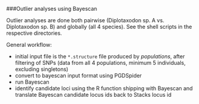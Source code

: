 
###Outlier analyses using Bayescan

Outlier analyses are done both pairwise (Diplotaxodon sp. A vs. Diplotaxodon sp. B) and globally (all 4 species). See the shell scripts in the respective directories.

General workflow:
 - initial input file is the `*.structure` file produced by *populations*, after filtering of SNPs (data from all 4 populations, minimum 5 individuals, excluding singletons) 
 - convert to bayescan input format using PGDSpider
 - run Bayescan
 - identify candidate loci using the R function shipping with Bayescan and translate Bayescan candidate locus ids back to Stacks locus id

